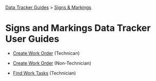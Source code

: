 [Data Tracker Guides](https://github.com/cityofaustin/data-tracker-guides]) > [Signs & Markings](https://github.com/cityofaustin/data-tracker-guides/tree/master/signsmarkings)

#  Signs and Markings Data Tracker User Guides

- [Create Work Order](https://github.com/cityofaustin/data-tracker-guides/blob/master/signsmarkings/create_work_order_tech.md) (Technican)

- [Create Work Order](https://github.com/cityofaustin/data-tracker-guides/blob/master/signsmarkings/create_work_order_non_tech.md) (Non-Technician)

- [Find Work Tasks](https://github.com/cityofaustin/data-tracker-guides/blob/master/signsmarkings/find_tasks_tech.md) (Technician)